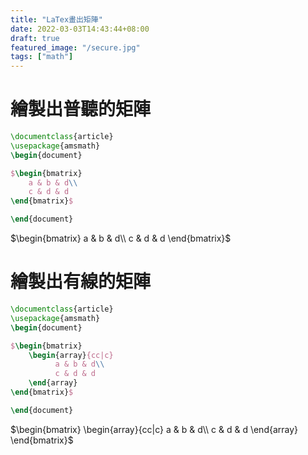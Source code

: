 ```yaml
---
title: "LaTex畫出矩陣"
date: 2022-03-03T14:43:44+08:00
draft: true
featured_image: "/secure.jpg"
tags: ["math"]
---
```


# 繪製出普聽的矩陣

```latex
\documentclass{article}
\usepackage{amsmath}
\begin{document}

$\begin{bmatrix}
    a & b & d\\ 
    c & d & d
\end{bmatrix}$

\end{document}
```
<p>
$\begin{bmatrix}
    a & b & d\\ 
    c & d & d
\end{bmatrix}$
</p>

# 繪製出有線的矩陣

```latex
\documentclass{article}
\usepackage{amsmath}
\begin{document}

$\begin{bmatrix}
	\begin{array}{cc|c}
		  a & b & d\\ 
		  c & d & d
	\end{array}
\end{bmatrix}$

\end{document}
```

<p>
$\begin{bmatrix}
	\begin{array}{cc|c}
		  a & b & d\\ 
		  c & d & d
	\end{array}
\end{bmatrix}$

</p>

<script>
MathJax = {
  tex: {
    inlineMath: [['$', '$'], ['\\(', '\\)']]
  }
};
</script>
<script id="MathJax-script" async
  src="https://cdn.jsdelivr.net/npm/mathjax@3/es5/tex-chtml.js">
</script>